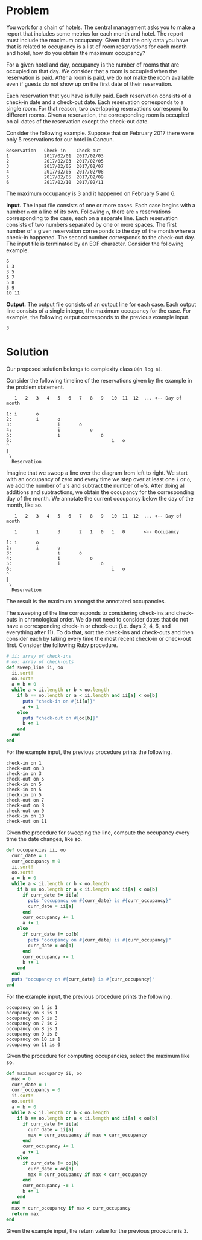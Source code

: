 # Problem

You work for a chain of hotels. The central management asks you to
make a report that includes some metrics for each month and hotel.
The report must include the maximum occupancy.  Given that the only
data you have that is related to occupancy is a list of room
reservations for each month and hotel, how do you obtain the maximum
occupancy?

For a given hotel and day, occupancy is the number of rooms that are
occupied on that day.  We consider that a room is occupied when the
reservation is paid.  After a room is paid, we do not make the room
available even if guests do not show up on the first date of their
reservation.

Each reservation that you have is fully paid.  Each reservation
consists of a check-in date and a check-out date.  Each reservation
corresponds to a single room.  For that reason, two overlapping
reservations correspond to different rooms.  Given a reservation, the
corresponding room is occupied on all dates of the reservation except
the check-out date.

Consider the following example.  Suppose that on February 2017 there
were only 5 reservations for our hotel in Cancun.

```
Reservation   Check-in    Check-out
1             2017/02/01  2017/02/03
2             2017/02/03  2017/02/05
3             2017/02/05  2017/02/07
4             2017/02/05  2017/02/08
5             2017/02/05  2017/02/09
6             2017/02/10  2017/02/11
```

The maximum occupancy is 3 and it happened on February 5 and 6.

**Input.**
The input file consists of one or more cases.  Each case begins with a
number `n` on a line of its own.  Following `n`, there are `n`
reservations corresponding to the case, each on a separate line.  Each
reservation consists of two numbers separated by one or more spaces.
The first number of a given reservation corresponds to the day of the
month where a check-in happened.  The second number corresponds to the
check-out day.  The input file is terminated by an EOF character.
Consider the following example.

```
6
1 3
3 5
5 7
5 8
5 9
10 11
```

**Output.**
The output file consists of an output line for each case.  Each output
line consists of a single integer, the maximum occupancy for the case.
For example, the following output corresponds to the previous example
input.

```
3
```

# Solution

Our proposed solution belongs to complexity class `O(n log n)`.

Consider the following timeline of the reservations given by the
example in the problem statement.

```
   1   2   3   4   5   6   7   8   9   10  11  12  ... <-- Day of month

1: i       o
2:         i       o
3:                 i       o
4:                 i           o
5:                 i               o
6:                                     i   o
^
|
 \
  Reservation
```

Imagine that we sweep a line over the diagram from left to right.  We
start with an occupancy of zero and every time we step over at least
one `i` or `o`, we add the number of `i`'s and subtract the number of
`o`'s.  After doing all additions and subtractions, we obtain the
occupancy for the corresponding day of the month.  We annotate the
current occupancy below the day of the month, like so.

```
   1   2   3   4   5   6   7   8   9   10  11  12  ... <-- Day of month

   1       1       3       2   1   0   1   0       <-- Occupancy

1: i       o
2:         i       o
3:                 i       o
4:                 i           o
5:                 i               o
6:                                     i   o
^
|
 \
  Reservation
```

The result is the maximum amongst the annotated occupancies.

The sweeping of the line corresponds to considering check-ins and
check-outs in chronological order.  We do not need to consider dates
that do not have a corresponding check-in or check-out (i.e. days 2,
4, 6, and everything after 11).  To do that, sort the check-ins and
check-outs and then consider each by taking every time the most recent
check-in or check-out first.  Consider the following Ruby
procedure.

```ruby
# ii: array of check-ins
# oo: array of check-outs
def sweep_line ii, oo
  ii.sort!
  oo.sort!
  a = b = 0
  while a < ii.length or b < oo.length
    if b == oo.length or a < ii.length and ii[a] < oo[b]
      puts "check-in on #{ii[a]}"
      a += 1
    else
      puts "check-out on #{oo[b]}"
      b += 1
    end
  end
end
```

For the example input, the previous procedure prints the following.

```
check-in on 1
check-out on 3
check-in on 3
check-out on 5
check-in on 5
check-in on 5
check-in on 5
check-out on 7
check-out on 8
check-out on 9
check-in on 10
check-out on 11
```

Given the procedure for sweeping the line, compute the occupancy every
time the date changes, like so.

```ruby
def occupancies ii, oo
  curr_date = 1
  curr_occupancy = 0
  ii.sort!
  oo.sort!
  a = b = 0
  while a < ii.length or b < oo.length
    if b == oo.length or a < ii.length and ii[a] < oo[b]
      if curr_date != ii[a]
        puts "occupancy on #{curr_date} is #{curr_occupancy}"
        curr_date = ii[a]
      end
      curr_occupancy += 1
      a += 1
    else
      if curr_date != oo[b]
        puts "occupancy on #{curr_date} is #{curr_occupancy}"
        curr_date = oo[b]
      end
      curr_occupancy -= 1
      b += 1
    end
  end
  puts "occupancy on #{curr_date} is #{curr_occupancy}"
end
```

For the example input, the previous procedure prints the following.

```
occupancy on 1 is 1
occupancy on 3 is 1
occupancy on 5 is 3
occupancy on 7 is 2
occupancy on 8 is 1
occupancy on 9 is 0
occupancy on 10 is 1
occupancy on 11 is 0
```

Given the procedure for computing occupancies, select the maximum like
so.

```ruby
def maximum_occupancy ii, oo
  max = 0
  curr_date = 1
  curr_occupancy = 0
  ii.sort!
  oo.sort!
  a = b = 0
  while a < ii.length or b < oo.length
    if b == oo.length or a < ii.length and ii[a] < oo[b]
      if curr_date != ii[a]
        curr_date = ii[a]
        max = curr_occupancy if max < curr_occupancy
      end
      curr_occupancy += 1
      a += 1
    else
      if curr_date != oo[b]
        curr_date = oo[b]
        max = curr_occupancy if max < curr_occupancy
      end
      curr_occupancy -= 1
      b += 1
    end
  end
  max = curr_occupancy if max < curr_occupancy
  return max
end
```

Given the example input, the return value for the previous procedure
is `3`.

